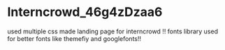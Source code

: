 # Interncrowd_46g4zDzaa6

used multiple css made landing page for interncrowd !!
fonts library used for better fonts like themefiy and googlefonts!!
